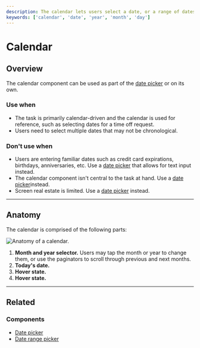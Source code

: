 ```yaml
---
description: The calendar lets users select a date, or a range of dates.
keywords: ['calendar', 'date', 'year', 'month', 'day']
---
```


# Calendar

<ComponentVisual
  figmaUrl=""
  storybookUrl="https://forge.tylerdev.io/main/?path=/story/components-calendar--default" />

## Overview

The calendar component can be used as part of the [date picker](/components/date-and-time/date-picker) or on its own. 

### Use when

- The task is primarily calendar-driven and the calendar is used for reference, such as selecting dates for a time off request. 
- Users need to select multiple dates that may not be chronological.

### Don't use when

- Users are entering familiar dates such as credit card expirations, birthdays, anniversaries, etc. Use a [date picker](/components/date-and-time/date-picker) that allows for text input instead. 
- The calendar component isn't central to the task at hand. Use a [date picker](/components/date-and-time/date-picker)instead. 
- Screen real estate is limited. Use a [date picker](/components/date-and-time/date-picker) instead. 

---

## Anatomy

The calendar is comprised of the following parts:

<ImageBlock padded="false">

![Anatomy of a calendar.](/img/components/calendar/calendar-anatomy.png)

</ImageBlock>

1. **Month and year selector.** Users may tap the month or year to change them, or use the paginators to scroll through previous and next months. 
2. **Today's date.**
3. **Hover state.**
4. **Hover state.**

---

## Related

### Components

- [Date picker](/components/date-and-time/date-picker)
- [Date range picker](/components/date-and-time/date-range-picker)
